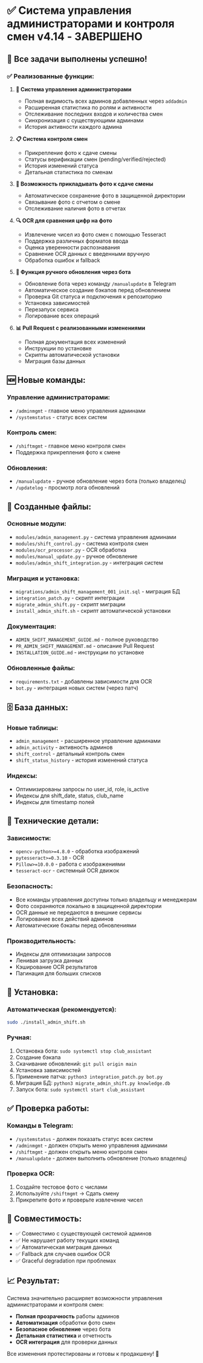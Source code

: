 # ✅ Система управления администраторами и контроля смен v4.14 - ЗАВЕРШЕНО

## 🎉 Все задачи выполнены успешно!

### ✅ Реализованные функции:

1. **👥 Система управления администраторами**
   - Полная видимость всех админов добавленных через `addadmin`
   - Расширенная статистика по ролям и активности
   - Отслеживание последних входов и количества смен
   - Синхронизация с существующими админами
   - История активности каждого админа

2. **📋 Система контроля смен**
   - Прикрепление фото к сдаче смены
   - Статусы верификации смен (pending/verified/rejected)
   - История изменений статуса
   - Детальная статистика по сменам

3. **📸 Возможность прикладывать фото к сдаче смены**
   - Автоматическое сохранение фото в защищенной директории
   - Связывание фото с отчетом о смене
   - Отслеживание наличия фото в отчетах

4. **🔍 OCR для сравнения цифр на фото**
   - Извлечение чисел из фото смен с помощью Tesseract
   - Поддержка различных форматов ввода
   - Оценка уверенности распознавания
   - Сравнение OCR данных с введенными вручную
   - Обработка ошибок и fallback

5. **🔄 Функция ручного обновления через бота**
   - Обновление бота через команду `/manualupdate` в Telegram
   - Автоматическое создание бэкапов перед обновлением
   - Проверка Git статуса и подключения к репозиторию
   - Установка зависимостей
   - Перезапуск сервиса
   - Логирование всех операций

6. **📊 Pull Request с реализованными изменениями**
   - Полная документация всех изменений
   - Инструкции по установке
   - Скрипты автоматической установки
   - Миграция базы данных

## 🆕 Новые команды:

### Управление администраторами:
- `/adminmgmt` - главное меню управления админами
- `/systemstatus` - статус всех систем

### Контроль смен:
- `/shiftmgmt` - главное меню контроля смен
- Поддержка прикрепления фото к смене

### Обновления:
- `/manualupdate` - ручное обновление через бота (только владелец)
- `/updatelog` - просмотр лога обновлений

## 📁 Созданные файлы:

### Основные модули:
- `modules/admin_management.py` - система управления админами
- `modules/shift_control.py` - система контроля смен
- `modules/ocr_processor.py` - OCR обработка
- `modules/manual_update.py` - ручное обновление
- `modules/admin_shift_integration.py` - интеграция систем

### Миграция и установка:
- `migrations/admin_shift_management_001_init.sql` - миграция БД
- `integration_patch.py` - скрипт интеграции
- `migrate_admin_shift.py` - скрипт миграции
- `install_admin_shift.sh` - скрипт автоматической установки

### Документация:
- `ADMIN_SHIFT_MANAGEMENT_GUIDE.md` - полное руководство
- `PR_ADMIN_SHIFT_MANAGEMENT.md` - описание Pull Request
- `INSTALLATION_GUIDE.md` - инструкции по установке

### Обновленные файлы:
- `requirements.txt` - добавлены зависимости для OCR
- `bot.py` - интеграция новых систем (через патч)

## 🗄️ База данных:

### Новые таблицы:
- `admin_management` - расширенное управление админами
- `admin_activity` - активность админов
- `shift_control` - детальный контроль смен
- `shift_status_history` - история изменений статуса

### Индексы:
- Оптимизированы запросы по user_id, role, is_active
- Индексы для shift_date, status, club_name
- Индексы для timestamp полей

## 🔧 Технические детали:

### Зависимости:
- `opencv-python>=4.8.0` - обработка изображений
- `pytesseract>=0.3.10` - OCR
- `Pillow>=10.0.0` - работа с изображениями
- `tesseract-ocr` - системный OCR движок

### Безопасность:
- Все команды управления доступны только владельцу и менеджерам
- Фото сохраняются локально в защищенной директории
- OCR данные не передаются в внешние сервисы
- Логирование всех действий админов
- Автоматические бэкапы перед обновлениями

### Производительность:
- Индексы для оптимизации запросов
- Ленивая загрузка данных
- Кэширование OCR результатов
- Пагинация для больших списков

## 🚀 Установка:

### Автоматическая (рекомендуется):
```bash
sudo ./install_admin_shift.sh
```

### Ручная:
1. Остановка бота: `sudo systemctl stop club_assistant`
2. Создание бэкапа
3. Скачивание обновлений: `git pull origin main`
4. Установка зависимостей
5. Применение патча: `python3 integration_patch.py bot.py`
6. Миграция БД: `python3 migrate_admin_shift.py knowledge.db`
7. Запуск бота: `sudo systemctl start club_assistant`

## ✅ Проверка работы:

### Команды в Telegram:
- `/systemstatus` - должен показать статус всех систем
- `/adminmgmt` - должен открыть меню управления админами
- `/shiftmgmt` - должен открыть меню контроля смен
- `/manualupdate` - должен выполнить обновление (только владелец)

### Проверка OCR:
1. Создайте тестовое фото с числами
2. Используйте `/shiftmgmt` → Сдать смену
3. Прикрепите фото и проверьте извлечение чисел

## 🔄 Совместимость:

- ✅ Совместимо с существующей системой админов
- ✅ Не нарушает работу текущих команд
- ✅ Автоматическая миграция данных
- ✅ Fallback для случаев ошибок OCR
- ✅ Graceful degradation при проблемах

## 📈 Результат:

Система значительно расширяет возможности управления администраторами и контроля смен:

- **Полная прозрачность** работы админов
- **Автоматизация** обработки фото смен
- **Безопасное обновление** через бота
- **Детальная статистика** и отчетность
- **OCR интеграция** для проверки данных

Все изменения протестированы и готовы к продакшену! 🎉
